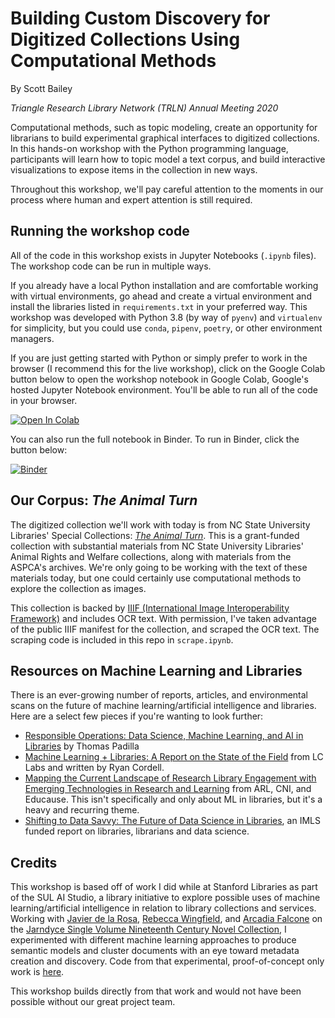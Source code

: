 # Building Custom Discovery for Digitized Collections Using Computational Methods

By Scott Bailey

*Triangle Research Library Network (TRLN) Annual Meeting 2020*

Computational methods, such as topic modeling, create an opportunity for librarians to build experimental graphical interfaces to digitized collections. In this hands-on workshop with the Python programming language, participants will learn how to topic model a text corpus, and build interactive visualizations to expose items in the collection in new ways.

Throughout this workshop, we'll pay careful attention to the moments in our process where human and expert attention is still required. 

## Running the workshop code

All of the code in this workshop exists in Jupyter Notebooks (`.ipynb` files). The workshop code can be run in multiple ways. 

If you already have a local Python installation and are comfortable working with virtual environments, go ahead and create a virtual environment and install the libraries listed in `requirements.txt` in your preferred way. This workshop was developed with Python 3.8 (by way of `pyenv`) and `virtualenv` for simplicity, but you could use `conda`, `pipenv`, `poetry`, or other environment managers. 

If you are just getting started with Python or simply prefer to work in the browser (I recommend this for the live workshop), click on the Google Colab button below to open the workshop notebook in Google Colab, Google's hosted Jupyter Notebook environment. You'll be able to run all of the code in your browser. 

[![Open In Colab](https://colab.research.google.com/assets/colab-badge.svg)](https://colab.research.google.com/github/csbailey5t/TRLN-Workshop-2020/blob/master/model-visualize.ipynb)

You can also run the full notebook in Binder. To run in Binder, click the button below:

[![Binder](https://mybinder.org/badge_logo.svg)](https://mybinder.org/v2/gh/csbailey5t/TRLN-Workshop-2020/master)

## Our Corpus: *The Animal Turn*

The digitized collection we'll work with today is from NC State University Libraries' Special Collections: *[The Animal Turn](https://www.lib.ncsu.edu/animal-turn)*. This is a grant-funded collection with substantial materials from NC State University Libraries' Animal Rights and Welfare collections, along with materials from the ASPCA's archives. We're only going to be working with the text of these materials today, but one could certainly use computational methods to explore the collection as images. 

This collection is backed by [IIIF (International Image Interoperability Framework)](https://iiif.io/) and includes OCR text. With permission, I've taken advantage of the public IIIF manifest for the collection, and scraped the OCR text. The scraping code is included in this repo in `scrape.ipynb`. 


## Resources on Machine Learning and Libraries

There is an ever-growing number of reports, articles, and environmental scans on the future of machine learning/artificial intelligence and libraries. Here are a select few pieces if you're wanting to look further:

- [Responsible Operations: Data Science, Machine Learning, and AI in Libraries](https://www.oclc.org/research/publications/2019/oclcresearch-responsible-operations-data-science-machine-learning-ai.html) by Thomas Padilla
- [Machine Learning + Libraries: A Report on the State of the Field](https://labs.loc.gov/static/labs/work/reports/Cordell-LOC-ML-report.pdf?loclr=blogsig) from LC Labs and written by Ryan Cordell. 
- [Mapping the Current Landscape of Research Library Engagement with Emerging Technologies in Research and Learning](https://www.arl.org/resources/mapping-the-current-landscape-of-research-library-engagement-with-emerging-technologies-in-research-and-learning/) from ARL, CNI, and Educause. This isn't specifically and only about ML in libraries, but it's a heavy and recurring theme. 
- [Shifting to Data Savvy: The Future of Data Science in Libraries](http://d-scholarship.pitt.edu/33891/1/Shifting%20to%20Data%20Savvy.pdf), an IMLS funded report on libraries, librarians and data science. 


## Credits

This workshop is based off of work I did while at Stanford Libraries as part of the SUL AI Studio, a library initiative to explore possible uses of machine learning/artificial intelligence in relation to library collections and services. Working with [Javier de la Rosa](https://www.linkedin.com/in/versae/), [Rebecca Wingfield](https://library.stanford.edu/people/wingfiel), and [Arcadia Falcone](https://library.stanford.edu/people/arcadia) on the [Jarndyce Single Volume Nineteenth Century Novel Collection](https://searchworks.stanford.edu/catalog?f%5Bcollection%5D%5B%5D=jt466yc7169), I experimented with different machine learning approaches to produce semantic models and cluster documents with an eye toward metadata creation and discovery. Code from that experimental, proof-of-concept only work is [here](https://github.com/sul-cidr/jarndyce).

This workshop builds directly from that work and would not have been possible without our great project team. 